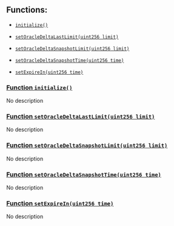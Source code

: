 ## Functions:

- [`initialize()`](#PriceOracleConfig-initialize--)

- [`setOracleDeltaLastLimit(uint256 limit)`](#PriceOracleConfig-setOracleDeltaLastLimit-uint256-)

- [`setOracleDeltaSnapshotLimit(uint256 limit)`](#PriceOracleConfig-setOracleDeltaSnapshotLimit-uint256-)

- [`setOracleDeltaSnapshotTime(uint256 time)`](#PriceOracleConfig-setOracleDeltaSnapshotTime-uint256-)

- [`setExpireIn(uint256 time)`](#PriceOracleConfig-setExpireIn-uint256-)

### [Function `initialize()`](#PriceOracleConfig-initialize--)

No description

### [Function `setOracleDeltaLastLimit(uint256 limit)`](#PriceOracleConfig-setOracleDeltaLastLimit-uint256-)

No description

### [Function `setOracleDeltaSnapshotLimit(uint256 limit)`](#PriceOracleConfig-setOracleDeltaSnapshotLimit-uint256-)

No description

### [Function `setOracleDeltaSnapshotTime(uint256 time)`](#PriceOracleConfig-setOracleDeltaSnapshotTime-uint256-)

No description

### [Function `setExpireIn(uint256 time)`](#PriceOracleConfig-setExpireIn-uint256-)

No description
